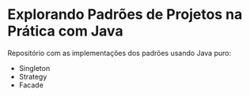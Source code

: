 # Explorando Padrões de Projetos na Prática com Java

Repositório com as implementações dos padrões usando Java puro:
- Singleton
- Strategy
- Facade
